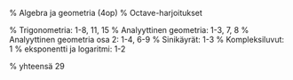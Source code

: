 % Algebra ja geometria (4op)
% Octave-harjoitukset

% Trigonometria: 1-8, 11, 15
% Analyyttinen geometria: 1-3, 7, 8
% Analyyttinen geometria osa 2: 1-4, 6-9
% Sinikäyrät: 1-3
% Kompleksiluvut: 1
% eksponentti ja logaritmi: 1-2

% yhteensä 29
